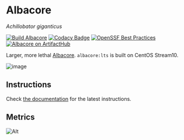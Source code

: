 # Albacore
*Achillobator giganticus*

[![Build Albacore](https://github.com/hanthor/albacore-lts/actions/workflows/build-regular.yml/badge.svg)](https://github.com/hanthor/albacore-lts/actions/workflows/build-regular.yml)
[![Codacy Badge](https://app.codacy.com/project/badge/Grade/13d42ded3cf54250a71ad05aca7d5961)](https://app.codacy.com/gh/ublue-os/albacore-lts/dashboard?utm_source=gh&utm_medium=referral&utm_content=&utm_campaign=Badge_grade)
[![OpenSSF Best Practices](https://www.bestpractices.dev/projects/10098/badge)](https://www.bestpractices.dev/projects/10098)
[![Albacore on ArtifactHub](https://img.shields.io/endpoint?url=https://artifacthub.io/badge/repository/albacore)](https://artifacthub.io/packages/container/albacore/albacore)

Larger, more lethal [Albacore](https://projectalbacore.io). `albacore:lts` is built on CentOS Stream10.

![image](https://github.com/user-attachments/assets/2e160934-44e6-4aee-b2b8-accb3bcf0a41)

## Instructions

Check [the documentation](https://docs.projectalbacore.io/lts) for the latest instructions.

## Metrics

![Alt](https://repobeats.axiom.co/api/embed/3e29c59ccd003fe1939ce0bdfccdee2b14203541.svg "Repobeats analytics image")
